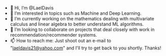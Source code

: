 - 👋 Hi, I’m @LaelDavis
- 👀 I’m interested in topics such as Machine and Deep Learning. 
- 🌱 I’m currently working on the mathematics dealing with multivariate calculus and linear algebra to better understand ML algorithms. 
- 💞️ I’m looking to collaborate on projects that deal closely with work in recommendation/recommender systems. 
- 📫 How to reach me: Just shoot out an e-mail to "laeldavis21@yahoo.com" and I'll try to get back to you shortly. 
Thanks!

<!---
LaelDavis/LaelDavis is a ✨ special ✨ repository because its `README.md` (this file) appears on your GitHub profile.
You can click the Preview link to take a look at your changes.
--->
